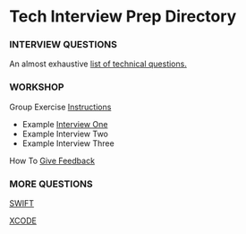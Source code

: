Tech Interview Prep Directory
==================================

### INTERVIEW QUESTIONS

An almost exhaustive [list of technical questions.](https://github.com/BecksHookham/Tech_Interviews.md/blob/main/database.md)

### WORKSHOP

Group Exercise [Instructions](https://github.com/BecksHookham/Tech_Interviews.md/blob/main/Groupwork.png)

- Example [Interview One](https://github.com/BecksHookham/Tech_Interviews.md/blob/main/practice_one.md)
- Example Interview Two
- Example Interview Three

How To [Give Feedback](https://github.com/BecksHookham/Tech_Interviews.md/blob/main/feedback.md)

### MORE QUESTIONS

[SWIFT](https://github.com/BecksHookham/Tech_Interviews.md/blob/main/swift.md)

[XCODE](https://github.com/BecksHookham/Tech_Interviews.md/blob/main/Xcode.md)
